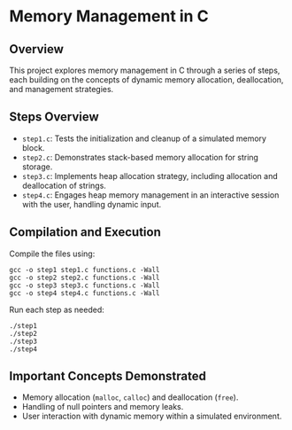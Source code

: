 # Memory Management in C

## Overview
This project explores memory management in C through a series of steps, each building on the concepts of dynamic memory allocation, deallocation, and management strategies.

## Steps Overview
- `step1.c`: Tests the initialization and cleanup of a simulated memory block.
- `step2.c`: Demonstrates stack-based memory allocation for string storage.
- `step3.c`: Implements heap allocation strategy, including allocation and deallocation of strings.
- `step4.c`: Engages heap memory management in an interactive session with the user, handling dynamic input.

## Compilation and Execution
Compile the files using:
```
gcc -o step1 step1.c functions.c -Wall
gcc -o step2 step2.c functions.c -Wall
gcc -o step3 step3.c functions.c -Wall
gcc -o step4 step4.c functions.c -Wall
```

Run each step as needed:
```
./step1
./step2
./step3
./step4
```

## Important Concepts Demonstrated
- Memory allocation (`malloc`, `calloc`) and deallocation (`free`).
- Handling of null pointers and memory leaks.
- User interaction with dynamic memory within a simulated environment.
